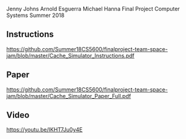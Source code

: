 Jenny Johns
Arnold Esguerra
Michael Hanna
Final Project
Computer Systems
Summer 2018


## Instructions

https://github.com/Summer18CS5600/finalproject-team-space-jam/blob/master/Cache_Simulator_Instructions.pdf

## Paper

https://github.com/Summer18CS5600/finalproject-team-space-jam/blob/master/Cache_Simulator_Paper_Full.pdf

## Video

https://youtu.be/IKHT7Ju0y4E 
